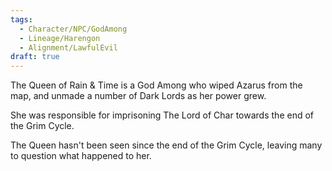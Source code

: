 ```yaml
---
tags:
  - Character/NPC/GodAmong
  - Lineage/Harengon
  - Alignment/LawfulEvil
draft: true
---
```

The Queen of Rain & Time is a God Among who wiped Azarus from the map, and unmade a number of Dark Lords as her power grew.

She was responsible for imprisoning The Lord of Char towards the end of the Grim Cycle. 

The Queen hasn't been seen since the end of the Grim Cycle, leaving many to question what happened to her. 